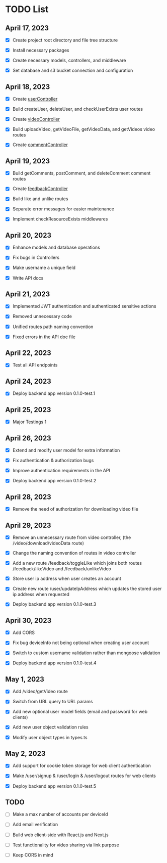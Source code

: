 # TODO List

## April 17, 2023

-   [x] Create project root directory and file tree structure

-   [x] Install necessary packages

-   [x] Create necessary models, controllers, and middleware

-   [x] Set database and s3 bucket connection and configuration

## April 18, 2023

-   [x] Create [userController](./src/controllers/userController.ts)

-   [x] Build createUser, deleteUser, and checkUserExists user routes

-   [x] Create [videoController](./src/controllers/videoController.ts)

-   [x] Build uploadVideo, getVideoFile, getVideoData, and getVideos video routes

-   [x] Create [commentController](./src/controllers/commentController.ts)

## April 19, 2023

-   [x] Build getComments, postComment, and deleteComment comment routes

-   [x] Create [feedbackController](./src/controllers/feedbackController.ts)

-   [x] Build like and unlike routes

-   [x] Separate error messages for easier maintenance

-   [x] Implement checkResourceExists middlewares

## April 20, 2023

-   [x] Enhance models and database operations

-   [x] Fix bugs in Controllers

-   [x] Make username a unique field

-   [x] Write API docs

## April 21, 2023

-   [x] Implemented JWT authentication and authenticated sensitive actions

-   [x] Removed unnecessary code

-   [x] Unified routes path naming convention

-   [x] Fixed errors in the API doc file

## April 22, 2023

-   [x] Test all API endpoints

## April 24, 2023

-   [x] Deploy backend app version 0.1.0-test.1

## April 25, 2023

-   [x] Major Testings 1

## April 26, 2023

-   [x] Extend and modify user model for extra information

-   [x] Fix authentication & authorization bugs

-   [x] Improve authentication requirements in the API

-   [x] Deploy backend app version 0.1.0-test.2

## April 28, 2023

-   [x] Remove the need of authorization for downloading video file

## April 29, 2023

-   [x] Remove an unnecessary route from video controller, (the /video/download/videoData route)

-   [x] Change the naming convention of routes in video controller

-   [x] Add a new route /feedback/toggleLike which joins both routes /feedback/likeVideo and /feedback/unlikeVideo

-   [x] Store user ip address when user creates an account

-   [x] Create new route /user/updateIpAddress which updates the stored user ip address when requested

-   [x] Deploy backend app version 0.1.0-test.3

## April 30, 2023

-   [x] Add CORS

-   [x] Fix bug deviceInfo not being optional when creating user account

-   [x] Switch to custom username validation rather than mongoose validation

-   [x] Deploy backend app version 0.1.0-test.4

## May 1, 2023

-   [x] Add /video/getVideo route

-   [x] Switch from URL query to URL params

-   [x] Add new optional user model fields (email and password for web clients)

-   [x] Add new user object validation rules

-   [x] Modify user object types in types.ts

## May 2, 2023

-   [x] Add support for cookie token storage for web client authentication

-   [x] Make /user/signup & /user/login & /user/logout routes for web clients

-   [x] Deploy backend app version 0.1.0-test.5

## TODO

-   [ ] Make a max number of accounts per deviceId

-   [ ] Add email verification

-   [ ] Build web client-side with React.js and Next.js

-   [ ] Test functionality for video sharing via link purpose

-   [ ] Keep CORS in mind
